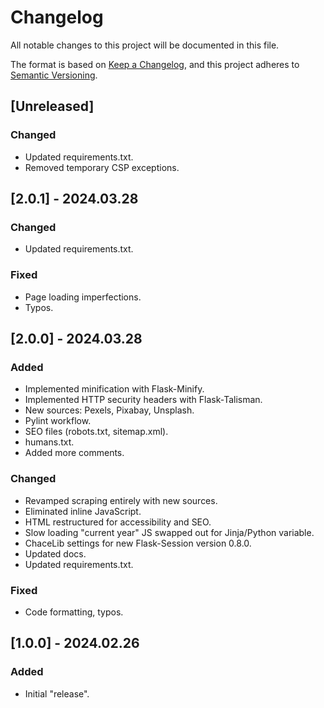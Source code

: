 # Changelog

All notable changes to this project will be documented in this file.

The format is based on [Keep a Changelog](https://keepachangelog.com/en/1.1.0/),
and this project adheres to [Semantic Versioning](https://semver.org/spec/v2.0.0.html).

## [Unreleased]

### Changed

- Updated requirements.txt.
- Removed temporary CSP exceptions.

## [2.0.1] - 2024.03.28

### Changed

- Updated requirements.txt.

### Fixed

- Page loading imperfections.
- Typos.

## [2.0.0] - 2024.03.28

### Added

- Implemented minification with Flask-Minify.
- Implemented HTTP security headers with Flask-Talisman.
- New sources: Pexels, Pixabay, Unsplash.
- Pylint workflow.
- SEO files (robots.txt, sitemap.xml).
- humans.txt.
- Added more comments.

### Changed

- Revamped scraping entirely with new sources.
- Eliminated inline JavaScript.
- HTML restructured for accessibility and SEO.
- Slow loading "current year" JS swapped out for Jinja/Python variable.
- ChaceLib settings for new Flask-Session version 0.8.0.
- Updated docs.
- Updated requirements.txt.

### Fixed

- Code formatting, typos.

## [1.0.0] - 2024.02.26

### Added

- Initial "release".
